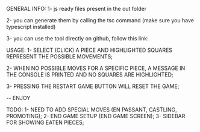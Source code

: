 GENERAL INFO:
1- js ready files present in the out folder

2- you can generate them by calling the tsc command (make sure you have typescript installed)

3- you can use the tool directly on github, follow this link:

USAGE:
1- SELECT (CLICK) A PIECE AND HIGHLIGHTED SQUARES REPRESENT THE POSSIBLE MOVEMENTS;

2- WHEN NO POSSIBLE MOVES FOR A SPECIFIC PIECE, A MESSAGE IN THE CONSOLE IS PRINTED 
AND NO SQUARES ARE HIGHLIGHTED;

3- PRESSING THE RESTART GAME BUTTON WILL RESET THE GAME;

-- ENJOY

TODO:
1- NEED TO ADD SPECIAL MOVES (EN PASSANT, CASTLING, PROMOTING);
2- END GAME SETUP (END GAME SCREEN);
3- SIDEBAR FOR SHOWING EATEN PIECES;